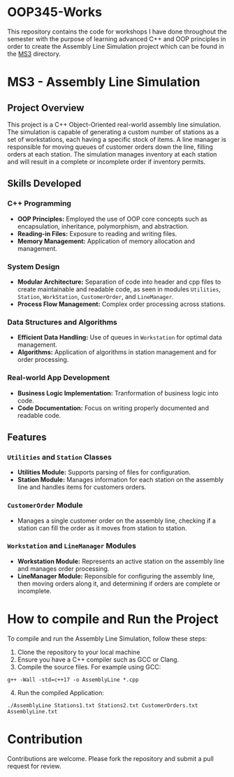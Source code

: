 # OOP345-Works
This repository contains the code for workshops I have done throughout the semester with the purpose of learning advanced C++ and OOP principles in order to create the Assembly Line Simulation project which can be found in the [MS3](./MS3) directory.

# MS3 - Assembly Line Simulation
## Project Overview
This project is a C++ Object-Oriented real-world assembly line simulation. The simulation is capable of generating a custom number of stations as a set of workstations, each having a specific stock of items. A line manager is responsible for moving queues of customer orders down the line, filling orders at each station. The simulation manages inventory at each station and will result in a complete or incomplete order if inventory permits. 

## Skills Developed
### C++ Programming
- **OOP Principles:** Employed the use of OOP core concepts such as encapsulation, inheritance, polymorphism, and abstraction.
- **Reading-in Files:** Exposure to reading and writing files.
- **Memory Management:** Application of memory allocation and management.
### System Design
- **Modular Architecture:** Separation of code into header and cpp files to create maintainable and readable code, as seen in modules `Utilities`, `Station`, `WorkStation`, `CustomerOrder`, and `LineManager`.
- **Process Flow Management:** Complex order processing across stations.
### Data Structures and Algorithms
- **Efficient Data Handling:** Use of queues in `Workstation` for optimal data management.
- **Algorithms:** Application of algorithms in station management and for order processing.
### Real-world App Development
- **Business Logic Implementation:** Tranformation of business logic into code.
- **Code Documentation:** Focus on writing properly documented and readable code.

## Features
### `Utilities` and `Station` Classes
- **Utilities Module:** Supports parsing of files for configuration.
- **Station Module:** Manages information for each station on the assembly line and handles items for customers orders.
### `CustomerOrder` Module
- Manages a single customer order on the assembly line, checking if a station can fill the order as it moves from station to station.
### `Workstation` and `LineManager` Modules
- **Workstation Module:** Represents an active station on the assembly line and manages order processing.
- **LineManager Module:** Reponsible for configuring the assembly line, then moving orders along it, and determining if orders are complete or incomplete. 

# How to compile and Run the Project

To compile and run the Assembly Line Simulation, follow these steps:
1. Clone the repository to your local machine
2. Ensure you have a C++ compiler such as GCC or Clang.
3. Compile the source files. For example using GCC:
 ```
 g++ -Wall -std=c++17 -o AssemblyLine *.cpp
 ```
4. Run the compiled Application:
 ```
 ./AssemblyLine Stations1.txt Stations2.txt CustomerOrders.txt AssemblyLine.txt
 ```
# Contribution
Contributions are welcome. Please fork the repository and submit a pull request for review.
